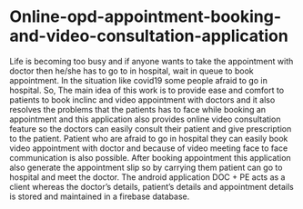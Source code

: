 # Online-opd-appointment-booking-and-video-consultation-application
Life is becoming too busy and if anyone wants to take the appointment with doctor then
he/she has to go to in hospital, wait in queue to book appointment. In the situation like
covid19 some people afraid to go in hospital. So, The main idea of this work is to provide
ease and comfort to patients to book inclinc and video appointment with doctors and it
also resolves the problems that the patients has to face while booking an appointment and
this application also provides online video consultation feature so the doctors can easily
consult their patient and give prescription to the patient. Patient who are afraid to go in
hospital they can easily book video appointment with doctor and because of video meeting
face to face communication is also possible. After booking appointment this application also
generate the appointment slip so by carrying them patient can go to hospital and meet the
doctor. The android application DOC + PE acts as a client whereas the doctor’s details,
patient’s details and appointment details is stored and maintained in a firebase database.
